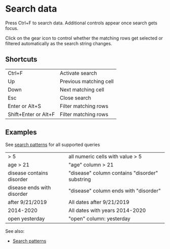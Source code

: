 <!-- TITLE: Search data -->
<!-- SUBTITLE: -->

# Search data

Press Ctrl+F to search data. Additional controls appear once search gets focus.

Click on the gear icon to control whether the matching rows get selected or filtered automatically as the search string
changes.

## Shortcuts

|        |                        |
|--------|------------------------|
| Ctrl+F | Activate search        |
| Up     | Previous matching cell |
| Down   | Next matching cell     |
| Esc    | Close search           |
| Enter or Alt+S  | Filter matching rows   |
| Shift+Enter or Alt+F  | Filter matching rows   |

## Examples

See [search patterns](data-search-patterns.md) for all supported queries

|                             |                                                |
|-----------------------------|------------------------------------------------|
| > 5                         | all numeric cells with value > 5               |
| age > 21                    | "age" column > 21                              |
| disease contains disorder   | "disease" column contains "disorder" substring |
| disease ends with  disorder | "disease" column ends with "disorder"          |
| after 9/21/2019             | All dates after 9/21/2019                      |
| 2014-2020                   | All dates with years 2014-2020                 |
| open yesterday              | "open" column: yesterday                       |

See also:

* [Search patterns](data-search-patterns.md)
